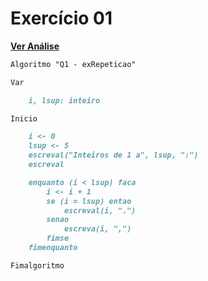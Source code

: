# Exercício 01

[**Ver Análise**](Analise01.md)

```markdown
Algoritmo "Q1 - exRepeticao"

Var

    i, lsup: inteiro

Inicio

    i <- 0
    lsup <- 5
    escreval("Inteiros de 1 a", lsup, ":")
    escreval

    enquanto (i < lsup) faca
        i <- i + 1
        se (i = lsup) entao
            escreval(i, ".")
        senao
            escreva(i, ",")
        fimse
    fimenquanto

Fimalgoritmo
